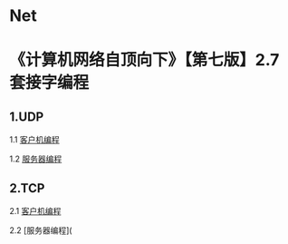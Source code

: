 # Net
# 《计算机网络自顶向下》【第七版】2.7 套接字编程

## 1.UDP

1.1 [客户机编程](https://github.com/Hopelyh/Net/blob/master/UDPClient.py)

1.2 [服务器编程](https://github.com/Hopelyh/Net/blob/master/UDPServer.py)

## 2.TCP

2.1 [客户机编程](https://github.com/Hopelyh/Net/blob/master/TCPClient.py)

2.2 [服务器编程](
